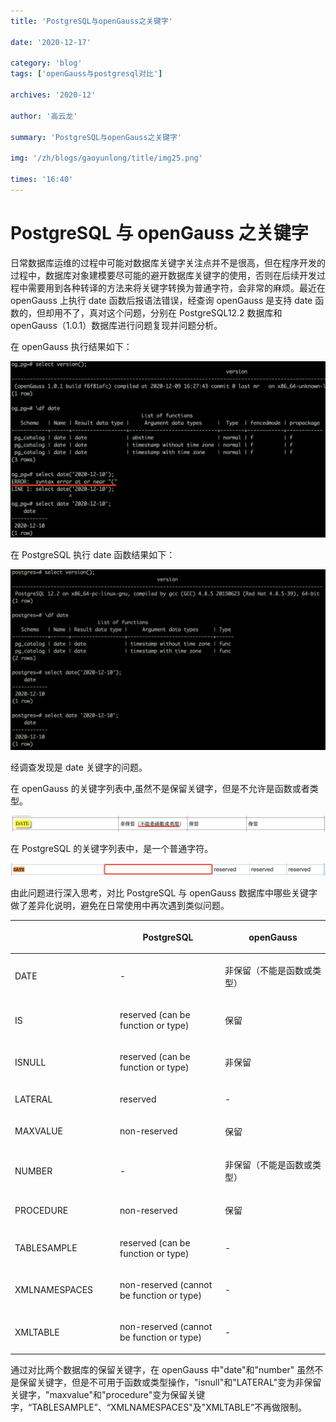 ```yaml
---
title: 'PostgreSQL与openGauss之关键字'

date: '2020-12-17'

category: 'blog'
tags: ['openGauss与postgresql对比']

archives: '2020-12'

author: '高云龙'

summary: 'PostgreSQL与openGauss之关键字'

img: '/zh/blogs/gaoyunlong/title/img25.png'

times: '16:40'
---
```


# PostgreSQL 与 openGauss 之关键字<a name="ZH-CN_TOPIC_0000001071508200"></a>

日常数据库运维的过程中可能对数据库关键字关注点并不是很高，但在程序开发的过程中，数据库对象建模要尽可能的避开数据库关键字的使用，否则在后续开发过程中需要用到各种转译的方法来将关键字转换为普通字符，会非常的麻烦。最近在 openGauss 上执行 date 函数后报语法错误，经查询 openGauss 是支持 date 函数的，但却用不了，真对这个问题，分别在 PostgreSQL12.2 数据库和 openGauss（1.0.1）数据库进行问题复现并问题分析。

在 openGauss 执行结果如下：

<img src='./figures/11.png'>

在 PostgreSQL 执行 date 函数结果如下：

<img src='./figures/22.png'>

经调查发现是 date 关键字的问题。

在 openGauss 的关键字列表中,虽然不是保留关键字，但是不允许是函数或者类型。

<img src='./figures/33.png'>

在 PostgreSQL 的关键字列表中，是一个普通字符。

<img src='./figures/44.png'>

由此问题进行深入思考，对比 PostgreSQL 与 openGauss 数据库中哪些关键字做了差异化说明，避免在日常使用中再次遇到类似问题。

<a name="table549323145418"></a>

<table><thead ><tr id="row8493103115414"><th class="cellrowborder"  width="33.33333333333333%" id="mcps1.1.4.1.1">&nbsp;&nbsp;</th>
<th class="cellrowborder"  width="33.33333333333333%" id="mcps1.1.4.1.2"><p id="p24941313545"><a name="p24941313545"></a><a name="p24941313545"></a>PostgreSQL</p>
</th>
<th class="cellrowborder"  width="33.33333333333333%" id="mcps1.1.4.1.3"><p id="p749433118547"><a name="p749433118547"></a><a name="p749433118547"></a>openGauss</p>
</th>
</tr>
</thead>
<tbody><tr id="row0494183110547"><td class="cellrowborder"  width="33.33333333333333%" headers="mcps1.1.4.1.1 "><p id="p2049423112541"><a name="p2049423112541"></a><a name="p2049423112541"></a>DATE</p>
</td>
<td class="cellrowborder"  width="33.33333333333333%" headers="mcps1.1.4.1.2 "><p id="p549413317542"><a name="p549413317542"></a><a name="p549413317542"></a>-</p>
</td>
<td class="cellrowborder"  width="33.33333333333333%" headers="mcps1.1.4.1.3 "><p id="p04951831125418"><a name="p04951831125418"></a><a name="p04951831125418"></a>非保留（不能是函数或类型）</p>
</td>
</tr>
<tr id="row5495731105416"><td class="cellrowborder"  width="33.33333333333333%" headers="mcps1.1.4.1.1 "><p id="p1649583119546"><a name="p1649583119546"></a><a name="p1649583119546"></a>IS</p>
</td>
<td class="cellrowborder"  width="33.33333333333333%" headers="mcps1.1.4.1.2 "><p id="p1149573117543"><a name="p1149573117543"></a><a name="p1149573117543"></a>reserved (can be function or type)</p>
</td>
<td class="cellrowborder"  width="33.33333333333333%" headers="mcps1.1.4.1.3 "><p id="p549513195416"><a name="p549513195416"></a><a name="p549513195416"></a>保留</p>
</td>
</tr>
<tr id="row949573115544"><td class="cellrowborder"  width="33.33333333333333%" headers="mcps1.1.4.1.1 "><p id="p4496173125417"><a name="p4496173125417"></a><a name="p4496173125417"></a>ISNULL</p>
</td>
<td class="cellrowborder"  width="33.33333333333333%" headers="mcps1.1.4.1.2 "><p id="p34971731195411"><a name="p34971731195411"></a><a name="p34971731195411"></a>reserved (can be function or type)</p>
</td>
<td class="cellrowborder"  width="33.33333333333333%" headers="mcps1.1.4.1.3 "><p id="p15497163175419"><a name="p15497163175419"></a><a name="p15497163175419"></a>非保留</p>
</td>
</tr>
<tr id="row249713317542"><td class="cellrowborder"  width="33.33333333333333%" headers="mcps1.1.4.1.1 "><p id="p0497231105418"><a name="p0497231105418"></a><a name="p0497231105418"></a>LATERAL</p>
</td>
<td class="cellrowborder"  width="33.33333333333333%" headers="mcps1.1.4.1.2 "><p id="p194971631165417"><a name="p194971631165417"></a><a name="p194971631165417"></a>reserved</p>
</td>
<td class="cellrowborder"  width="33.33333333333333%" headers="mcps1.1.4.1.3 "><p id="p15497203117541"><a name="p15497203117541"></a><a name="p15497203117541"></a>-</p>
</td>
</tr>
<tr id="row249715314543"><td class="cellrowborder"  width="33.33333333333333%" headers="mcps1.1.4.1.1 "><p id="p249723135415"><a name="p249723135415"></a><a name="p249723135415"></a>MAXVALUE</p>
</td>
<td class="cellrowborder"  width="33.33333333333333%" headers="mcps1.1.4.1.2 "><p id="p14984311549"><a name="p14984311549"></a><a name="p14984311549"></a>non-reserved</p>
</td>
<td class="cellrowborder"  width="33.33333333333333%" headers="mcps1.1.4.1.3 "><p id="p1498163115547"><a name="p1498163115547"></a><a name="p1498163115547"></a>保留</p>
</td>
</tr>
<tr id="row14498231145413"><td class="cellrowborder"  width="33.33333333333333%" headers="mcps1.1.4.1.1 "><p id="p1749811318547"><a name="p1749811318547"></a><a name="p1749811318547"></a>NUMBER</p>
</td>
<td class="cellrowborder"  width="33.33333333333333%" headers="mcps1.1.4.1.2 "><p id="p12498193110544"><a name="p12498193110544"></a><a name="p12498193110544"></a>-</p>
</td>
<td class="cellrowborder"  width="33.33333333333333%" headers="mcps1.1.4.1.3 "><p id="p12498163118543"><a name="p12498163118543"></a><a name="p12498163118543"></a>非保留（不能是函数或类型）</p>
</td>
</tr>
<tr id="row4498133117544"><td class="cellrowborder"  width="33.33333333333333%" headers="mcps1.1.4.1.1 "><p id="p1549813316548"><a name="p1549813316548"></a><a name="p1549813316548"></a>PROCEDURE</p>
</td>
<td class="cellrowborder"  width="33.33333333333333%" headers="mcps1.1.4.1.2 "><p id="p149853115410"><a name="p149853115410"></a><a name="p149853115410"></a>non-reserved</p>
</td>
<td class="cellrowborder"  width="33.33333333333333%" headers="mcps1.1.4.1.3 "><p id="p54981831125410"><a name="p54981831125410"></a><a name="p54981831125410"></a>保留</p>
</td>
</tr>
<tr id="row1430554415416"><td class="cellrowborder"  width="33.33333333333333%" headers="mcps1.1.4.1.1 "><p id="p183064449548"><a name="p183064449548"></a><a name="p183064449548"></a>TABLESAMPLE</p>
</td>
<td class="cellrowborder"  width="33.33333333333333%" headers="mcps1.1.4.1.2 "><p id="p143068441545"><a name="p143068441545"></a><a name="p143068441545"></a>reserved (can be function or type)</p>
</td>
<td class="cellrowborder"  width="33.33333333333333%" headers="mcps1.1.4.1.3 "><p id="p530694425418"><a name="p530694425418"></a><a name="p530694425418"></a>-</p>
</td>
</tr>
<tr id="row153071444185415"><td class="cellrowborder"  width="33.33333333333333%" headers="mcps1.1.4.1.1 "><p id="p1230717445545"><a name="p1230717445545"></a><a name="p1230717445545"></a>XMLNAMESPACES</p>
</td>
<td class="cellrowborder"  width="33.33333333333333%" headers="mcps1.1.4.1.2 "><p id="p1630716446546"><a name="p1630716446546"></a><a name="p1630716446546"></a>non-reserved (cannot be function or type)</p>
</td>
<td class="cellrowborder"  width="33.33333333333333%" headers="mcps1.1.4.1.3 "><p id="p1530710441543"><a name="p1530710441543"></a><a name="p1530710441543"></a>-</p>
</td>
</tr>
<tr id="row13072443542"><td class="cellrowborder"  width="33.33333333333333%" headers="mcps1.1.4.1.1 "><p id="p18308134414540"><a name="p18308134414540"></a><a name="p18308134414540"></a>XMLTABLE</p>
</td>
<td class="cellrowborder"  width="33.33333333333333%" headers="mcps1.1.4.1.2 "><p id="p33086444543"><a name="p33086444543"></a><a name="p33086444543"></a>non-reserved (cannot be function or type)</p>
</td>
<td class="cellrowborder"  width="33.33333333333333%" headers="mcps1.1.4.1.3 "><p id="p203084442549"><a name="p203084442549"></a><a name="p203084442549"></a>-</p>
</td>
</tr>
</tbody>
</table>

通过对比两个数据库的保留关键字，在 openGauss 中"date"和"number" 虽然不是保留关键字，但是不可用于函数或类型操作，"isnull"和"LATERAL"变为非保留关键字，"maxvalue"和"procedure"变为保留关键字，“TABLESAMPLE”、“XMLNAMESPACES"及"XMLTABLE”不再做限制。
